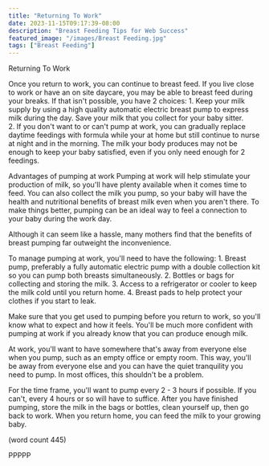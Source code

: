 ```yaml
---
title: "Returning To Work"
date: 2023-11-15T09:17:39-08:00
description: "Breast Feeding Tips for Web Success"
featured_image: "/images/Breast Feeding.jpg"
tags: ["Breast Feeding"]
---
```


Returning To Work

Once you return to work, you can continue to breast
feed.  If you live close to work or have an on site
daycare, you may be able to breast feed during 
your breaks.  If that isn't possible, you have 2
choices:
	1.  Keep your milk supply by using a high
quality automatic electric breast pump to express
milk during the day.  Save your milk that you 
collect for your baby sitter.  
	2.  If you don't want to or can't pump at
work, you can gradually replace daytime feedings 
with formula while your at home but still continue
to nurse at night and in the morning.  The milk
your body produces may not be enough to keep your
baby satisfied, even if you only need enough for
2 feedings.

Advantages of pumping at work
Pumping at work will help stimulate your production
of milk, so you'll have plenty available when it 
comes time to feed.  You can also collect the 
milk you pump, so your baby will have the health
and nutritional benefits of breast milk even 
when you aren't there.  To make things better, 
pumping can be an ideal way to feel a connection
to your baby during the work day.

Although it can seem like a hassle, many mothers
find that the benefits of breast pumping far
outweight the inconvenience.

To manage pumping at work, you'll need to have
the following:
	1.  Breast pump, preferably a fully
automatic electric pump with a double collection
kit so you can pump both breasts simultaneously.
	2.  Bottles or bags for collecting and
storing the milk.
	3.  Access to a refrigerator or cooler
to keep the milk cold until you return home.
	4.  Breast pads to help protect your
clothes if you start to leak.

Make sure that you get used to pumping before 
you return to work, so you'll know what to expect
and how it feels.  You'll be much more confident
with pumping at work if you already know that
you can produce enough milk.  

At work, you'll want to have somewhere that's
away from everyone else when you pump, such as
an empty office or empty room.  This way, you'll
be away from everyone else and you can have the
quiet tranquility you need to pump.  In most
offices, this shouldn't be a problem.

For the time frame, you'll want to pump every
2 - 3 hours if possible.  If you can't, every 
4 hours or so will have to suffice.  After you
have finished pumping, store the milk in the
bags or bottles, clean yourself up, then go
back to work.  When you return home, you can 
feed the milk to your growing baby.

(word count 445)

PPPPP
